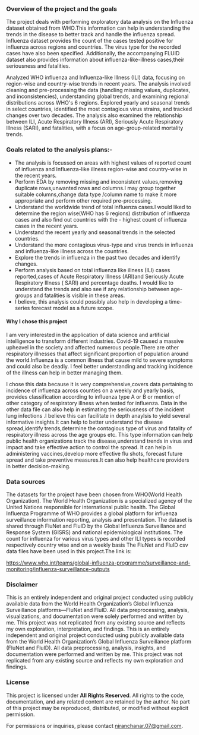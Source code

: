 ### Overview of the project and the goals

The project deals with performing exploratory data analysis on the Influenza dataset obtained from WHO.This information can help in understanding the trends in the disease to better track and handle the influenza spread. Influenza dataset provides the count of the cases tested positive for influenza across regions and countries. The virus type for the recorded cases have also been specified. Additionally, the accompanying FLUID dataset also provides information about influenza-like-illness cases,their seriousness and fatalities.


Analyzed WHO influenza and Influenza-like Illness (ILI) data, focusing on region-wise and country-wise trends in recent years. The analysis involved cleaning and pre-processing the data (handling missing values, duplicates, and inconsistencies), understanding global trends, and examining regional distributions across WHO's 6 regions. Explored yearly and seasonal trends in select countries, identified the most contagious virus strains, and tracked changes over two decades. The analysis also examined the relationship between ILI, Acute Respiratory Illness (ARI), Seriously Acute Respiratory Illness (SARI), and fatalities, with a focus on age-group-related mortality trends.

### Goals related to the analysis plans:-
- The analysis is focussed on areas with highest values of reported count of influenza and Influenza-like illness region-wise and country-wise in the recent years.
- Perform EDA by removing missing and inconsistent values,removing duplicate rows,unwanted rows and columns.I may group together suitable columns,change data type /column name to make it more appropriate and perform other required pre-processing.
- Understand the worldwide trend of total influenza cases.I would liked to determine the region wise(WHO has 6 regions) distribution of influenza cases and also find out countries with the - highest count of influenza cases in the recent years.
- Understand the recent yearly and seasonal trends in the selected countries.
- Understand the more contagious virus-type and virus trends in influenza and influenza-like illness across the countries.
- Explore the trends in influenza in the past two decades and identify changes.
- Perform analysis based on total influenza like illness (ILI) cases reported,cases of Acute Respiratory Illness (ARI)and Seriously Acute Respiratory Illness ( SARI) and percentage deaths. I would like to understand the trends and also see if any relationship between age-groups and fatalities is visible in these areas.
- I believe, this analysis could possibly also help in developing a time-series forecast model as a future scope.

#### Why I chose this project

I am very interested in the application of data science and artificial intelligence to transform different industries.
Covid-19 caused a massive upheavel in the society and affected numerous people.There are other respiratory illnesses that affect significant proportion of population around the world.Influenza is a common illness that cause mild to severe symptoms and could also be deadly. I feel better understanding and tracking incidence of the illness can help in better managing them.

I chose this data because it is very comprehensive,covers data pertaining to incidence of influenza across counties on a weekly and yearly basis, provides classification according to influenza type A or B or mention of other category of respiratory illness when tested for influenza. Data in the other data file can also help in estimating the seriousness of the incident lung infections .I believe this can facilitate in depth anaylsis to yield several informative insights.It can help to better understand the disease spread,identify trends,determine the contagious type of virus and fatality of respiratory illness across the age groups etc.
This type information can help public health organizations track the disease,understand trends in virus and impact and take effective action to control the spread. It can help in administering vaccines,develop more effective flu shots, forecast future spread and take preventive measures.It can also help healthcare providers in better decision-making.

### Data sources
The datasets for the project have been chosen from WHO(World Health Organization). The World Health Organization is a specialized agency of the United Nations responsible for international public health. The Global Influenza Programme of WHO provides a global platform for influenza surveillance information reporting, analysis and presentation. The dataset is shared through FluNet and FluID by the Global Influenza Surveillance and Response System (GISRS) and national epidemiological institutions. The count for influenza for various virus types and other ILI types is recorded respectively country wise and on a weekly basis The FluNet and FluID csv data files have been used in this project.The link is:

https://www.who.int/teams/global-influenza-programme/surveillance-and-monitoring/influenza-surveillance-outputs


### Disclaimer
This is an entirely independent and original project conducted using publicly available data from the World Health Organization’s Global Influenza Surveillance platforms—FluNet and FluID. All data preprocessing, analysis, visualizations, and documentation were solely performed and written by me.
This project was not replicated from any existing source and reflects my own exploration, interpretation, and findings.
This is an entirely independent and original project conducted using publicly available data from the World Health Organization’s Global Influenza Surveillance platform (FluNet and FluID). All data preprocessing, analysis, insights, and documentation were performed and written by me. 
This project was not replicated from any existing source and reflects my own exploration and findings.

### License
This project is licensed under **All Rights Reserved**. All rights to the code, documentation, and any related content are retained by the author. No part of this project may be reproduced, distributed, or modified without explicit permission.

For permissions or inquiries, please contact niranchanar.07@gmail.com.
